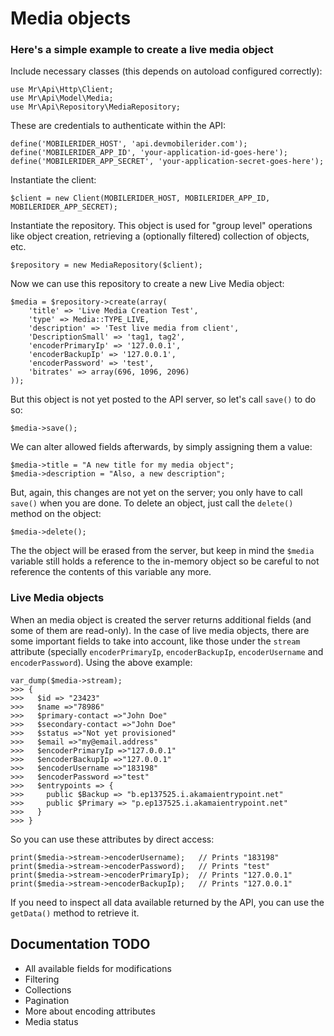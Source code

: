 # Media objects

### Here's a simple example to create a live media object

Include necessary classes (this depends on autoload configured correctly):

    use Mr\Api\Http\Client;
    use Mr\Api\Model\Media;
    use Mr\Api\Repository\MediaRepository;

These are credentials to authenticate within the API:

    define('MOBILERIDER_HOST', 'api.devmobilerider.com');
    define('MOBILERIDER_APP_ID', 'your-application-id-goes-here');
    define('MOBILERIDER_APP_SECRET', 'your-application-secret-goes-here');

Instantiate the client:

    $client = new Client(MOBILERIDER_HOST, MOBILERIDER_APP_ID, MOBILERIDER_APP_SECRET);

Instantiate the repository. This object is used for "group level" operations like object creation, retrieving a (optionally filtered) collection of objects, etc.

    $repository = new MediaRepository($client);

Now we can use this repository to create a new Live Media object:

    $media = $repository->create(array(
        'title' => 'Live Media Creation Test',
        'type' => Media::TYPE_LIVE,
        'description' => 'Test live media from client',
        'DescriptionSmall' => 'tag1, tag2',
        'encoderPrimaryIp' => '127.0.0.1',
        'encoderBackupIp' => '127.0.0.1',
        'encoderPassword' => 'test',
        'bitrates' => array(696, 1096, 2096)
    ));

But this object is not yet posted to the API server, so let's call `save()` to do so:

    $media->save();

We can alter allowed fields afterwards, by simply assigning them a value:

    $media->title = "A new title for my media object";
    $media->description = "Also, a new description";

But, again, this changes are not yet on the server; you only have to call `save()` when you are done. To delete an object, just call the `delete()` method on the object:

    $media->delete();

The the object will be erased from the server, but keep in mind the `$media` variable still holds a reference to the in-memory object so be careful to not reference the contents of this variable any more.


### Live Media objects

When an media object is created the server returns additional fields (and some of them are read-only). In the case of live media objects, there are some important fields to take into account, like those under the `stream` attribute (specially `encoderPrimaryIp`, `encoderBackupIp`, `encoderUsername` and `encoderPassword`). Using the above example:

    var_dump($media->stream);
    >>> {
    >>>   $id => "23423"
    >>>   $name =>"78986"
    >>>   $primary-contact =>"John Doe"
    >>>   $secondary-contact =>"John Doe"
    >>>   $status =>"Not yet provisioned"
    >>>   $email =>"my@email.address"
    >>>   $encoderPrimaryIp =>"127.0.0.1"
    >>>   $encoderBackupIp =>"127.0.0.1"
    >>>   $encoderUsername =>"183198"
    >>>   $encoderPassword =>"test"
    >>>   $entrypoints => {
    >>>     public $Backup => "b.ep137525.i.akamaientrypoint.net"
    >>>     public $Primary => "p.ep137525.i.akamaientrypoint.net"
    >>>   }
    >>> }

So you can use these attributes by direct access:

    print($media->stream->encoderUsername);   // Prints "183198"
    print($media->stream->encoderPassword);   // Prints "test"
    print($media->stream->encoderPrimaryIp);  // Prints "127.0.0.1"
    print($media->stream->encoderBackupIp);   // Prints "127.0.0.1"

If you need to inspect all data available returned by the API, you can use the `getData()` method to retrieve it.


## Documentation TODO

* All available fields for modifications
* Filtering
* Collections
* Pagination
* More about encoding attributes
* Media status
